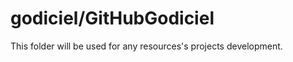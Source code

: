 godiciel/GitHubGodiciel
=======================
This folder will be used for any resources's projects development.
